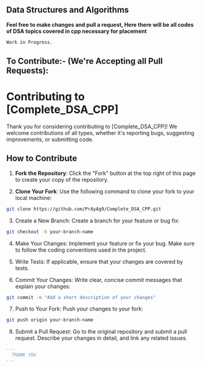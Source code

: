 ## Data Structures and Algorithms

**Feel free to make changes and pull a request, Here there will be all codes of DSA topics covered in cpp necessary for placement**

```bash
Work in Progress.
```
## To Contribute:- (We're Accepting all Pull Requests):
# Contributing to [Complete_DSA_CPP]

Thank you for considering contributing to [Complete_DSA_CPP]! We welcome contributions of all types, whether it's reporting bugs, suggesting improvements, or submitting code.

## How to Contribute

1. **Fork the Repository**: Click the "Fork" button at the top right of this page to create your copy of the repository.

2. **Clone Your Fork**: Use the following command to clone your fork to your local machine:
```bash
git clone https://github.com/PrAyAg9/Complete_DSA_CPP.git
```
3. Create a New Branch: Create a branch for your feature or bug fix:

```bash
git checkout -b your-branch-name
```
4. Make Your Changes: Implement your feature or fix your bug. Make sure to follow the coding conventions used in the project.

5. Write Tests: If applicable, ensure that your changes are covered by tests.

6. Commit Your Changes: Write clear, concise commit messages that explain your changes:


```bash
git commit -m "Add a short description of your changes"
```

7. Push to Your Fork: Push your changes to your fork:

```bash
git push origin your-branch-name
```
8. Submit a Pull Request: Go to the original repository and submit a pull request. Describe your changes in detail, and link any related issues.

```markdown
---
  THANK YOU
---
```

